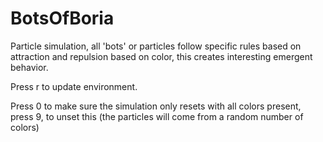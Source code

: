 # BotsOfBoria
Particle simulation, all 'bots' or particles follow specific rules based on attraction and repulsion based on color, this creates interesting emergent behavior.

Press r to update environment.

Press 0 to make sure the simulation only resets with all colors present, press 9, to unset this (the particles will come from a random number of colors)




